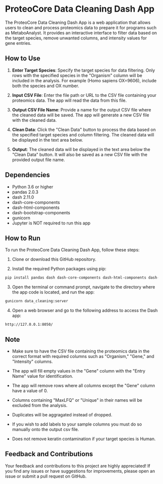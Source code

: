 # ProteoCore Data Cleaning Dash App

The ProteoCore Data Cleaning Dash App is a web application that allows users to clean and process proteomics data to prepare it for programs such as MetaboAnalyst. It provides an interactive interface to filter data based on the target species, remove unwanted columns, and intensity values for gene entries.

## How to Use

1. **Enter Target Species**: Specify the target species for data filtering. Only rows with the specified species in the "Organism" column will be included in the analysis. For example (Homo sapiens OX=9606), include both the species and OX number.

2. **Input CSV File**: Enter the file path or URL to the CSV file containing your proteomics data. The app will read the data from this file.

3. **Output CSV File Name**: Provide a name for the output CSV file where the cleaned data will be saved. The app will generate a new CSV file with the cleaned data.

4. **Clean Data**: Click the "Clean Data" button to process the data based on the specified target species and column filtering. The cleaned data will be displayed in the text area below.

5. **Output**: The cleaned data will be displayed in the text area below the "Clean Data" button. It will also be saved as a new CSV file with the provided output file name.

## Dependencies

- Python 3.6 or higher
- pandas 2.0.3
- dash 2.11.0
- dash-core-components
- dash-html-components
- dash-bootstrap-components
- gunicorn
- Jupyter is NOT required to run this app

## How to Run

To run the ProteoCore Data Cleaning Dash App, follow these steps:

1. Clone or download this GitHub repository.

2. Install the required Python packages using pip:

```bash
pip install pandas dash dash-core-components dash-html-components dash-bootstrap-components gunicorn
```

3. Open the terminal or command prompt, navigate to the directory where the app code is located, and run the app:

```bash
gunicorn data_cleaning:server
```

4. Open a web browser and go to the following address to access the Dash app:

```
http://127.0.0.1:8050/
```

## Note

- Make sure to have the CSV file containing the proteomics data in the correct format with required columns such as "Organism," "Gene," and "Intensity" columns.

- The app will fill empty values in the "Gene" column with the "Entry Name" value for identification.

- The app will remove rows where all columns except the "Gene" column have a value of 0.

- Columns containing "MaxLFQ" or "Unique" in their names will be excluded from the analysis.

- Duplicates will be aggragated instead of dropped.

- If you wish to add labels to your sample columns you must do so manually onto the output csv file.

- Does not remove keratin contamination if your target species is Human.

## Feedback and Contributions

Your feedback and contributions to this project are highly appreciated! If you find any issues or have suggestions for improvements, please open an issue or submit a pull request on GitHub.

